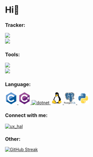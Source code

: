 # Hi👋
<h3 align="left">Tracker:</h3> 

![](https://komarev.com/ghpvc/?username=hal-art&color=orange)  
![](https://img.shields.io/github/repo-size/hal-art/CodePocket-Public?color=orange&label=CodePocket)

<h3 align="left">Tools:</h3>

![](https://img.shields.io/badge/-Visual%20Studio%20Code-007ACC.svg?logo=visual-studio-code&style=flat)  
![](https://img.shields.io/badge/-Visual%20Studio-007ACC.svg?logo=visual-studio&style=flat&color=purple)

<h3 align="left">Language:</h3>
<p align="left"> <a href="https://www.cprogramming.com/" target="_blank" rel="noreferrer"> <img src="https://raw.githubusercontent.com/devicons/devicon/master/icons/c/c-original.svg" alt="c" width="40" height="40"/> </a> <a href="https://www.w3schools.com/cs/" target="_blank" rel="noreferrer"> <img src="https://raw.githubusercontent.com/devicons/devicon/master/icons/csharp/csharp-original.svg" alt="csharp" width="40" height="40"/> </a> <a href="https://dotnet.microsoft.com/" target="_blank" rel="noreferrer"> <img src="https://user-images.githubusercontent.com/113904272/197126899-07ba6e41-5e4b-4d34-aa79-c4e3eb608d4e.svg" alt="dotnet" width="40" height="40"/> </a> <a href="https://www.linux.org/" target="_blank" rel="noreferrer"> <img src="https://raw.githubusercontent.com/devicons/devicon/master/icons/linux/linux-original.svg" alt="linux" width="40" height="40"/> </a> <a href="https://www.postgresql.org" target="_blank" rel="noreferrer"> <img src="https://raw.githubusercontent.com/devicons/devicon/master/icons/postgresql/postgresql-original-wordmark.svg" alt="postgresql" width="40" height="40"/> </a> <a href="https://www.python.org" target="_blank" rel="noreferrer"> <img src="https://raw.githubusercontent.com/devicons/devicon/master/icons/python/python-original.svg" alt="python" width="40" height="40"/> </a> </p>

<h3 align="left">Connect with me:</h3>

<a href="https://twitter.com/ux_hal" target="blank"><img align="center" src="https://raw.githubusercontent.com/rahuldkjain/github-profile-readme-generator/master/src/images/icons/Social/twitter.svg" alt="ux_hal" height="30" width="40" /></a>
</p>

<h3 align="left">Other:</h3>

[![GitHub Streak](http://github-readme-streak-stats.herokuapp.com?user=hal-art&theme=dark&border_radius=50.0&date_format=%5BY.%5Dn.j&sideLabels=FF8C00&currStreakNum=FF8C00&currStreakLabel=FF8C00&ring=FF8C00&fire=FF8C00&sideNums=3A3A3A&border=3A3A3A&stroke=FF8C00&background=000000)](https://git.io/streak-stats)
